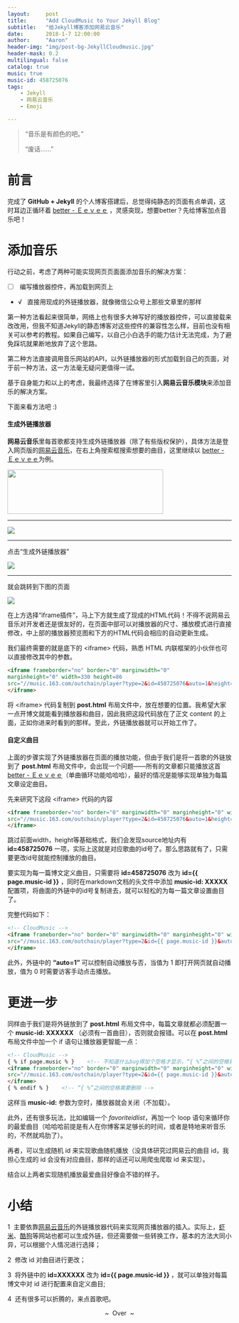 ```yaml
---
layout:     post
title:      "Add CloudMusic to Your Jekyll Blog"
subtitle:   "给Jekyll博客添加网易云音乐"
date:       2018-1-7 12:00:00
author:     "Aaron"
header-img: "img/post-bg-JekyllCloudmusic.jpg"
header-mask: 0.2
multilingual: false
catalog: true
music: true
music-id: 458725076
tags:
    - Jekyll
    - 网易云音乐
    - Emoji

---
```



> “音乐是有颜色的吧。”
>
> “废话……”


# 前言
完成了 **GitHub + Jekyll** 的个人博客搭建后，总觉得纯静态的页面有点单调，这时耳边正循环着 [better - Ｅｅｖｅｅ](http://music.163.com/#/song?id=458725076) ，灵感突现，想要better？先给博客加点音乐吧！

# 添加音乐
行动之前，考虑了两种可能实现网页页面面添加音乐的解决方案：
- [ ] &nbsp;编写播放器控件，再加载到网页上
- &radic; &nbsp; 直接用现成的外链播放器，就像微信公众号上那些文章里的那样

第一种方法看起来很简单，网络上也有很多大神写好的播放器控件，可以直接载来改改用，但我不知道Jekyll的静态博客对这些控件的兼容性怎么样，目前也没有相关可以参考的教程。如果自己编写，以自己小白选手的能力估计无法完成，为了避免踩坑就果断地放弃了这个思路。

第二种方法直接调用音乐网站的API，以外链播放器的形式加载到自己的页面，对于前一种方法，这一方法毫无疑问更值得一试。

基于自身能力和以上的考虑，我最终选择了在博客里引入**网易云音乐模块**来添加音乐的解决方案。

下面来看方法吧 :)

#### 生成外链播放器
**网易云音乐**里每首歌都支持生成外链播放器（除了有些版权保护），具体方法是登入网页版的[网易云音乐](http://music.163.com/)，在右上角搜索框搜索想要的曲目，这里继续以 [better - Ｅｅｖｅｅ](http://music.163.com/#/song?id=458725076)为例。

<img src="/img/in-post/2018-1-7-MusicEmoji/search.png" width="350" height="100" />

---

![](/img/in-post/2018-1-7-MusicEmoji/find.png)

---

点击“生成外链播放器”

![](/img/in-post/2018-1-7-MusicEmoji/generate.png)

---

就会跳转到下图的页面

![](/img/in-post/2018-1-7-MusicEmoji/detail.png)

在上方选择“iframe插件”，马上下方就生成了现成的HTML代码！不得不说网易云音乐对开发者还是很友好的，在页面中部可以对播放器的尺寸、播放模式进行直接修改，中上部的播放器预览图和下方的HTML代码会相应的自动更新生成。

我们最终需要的就是底下的 &lt;iframe&gt; 代码，熟悉 HTML 内联框架的小伙伴也可以直接修改其中的参数。

```html
<iframe frameborder="no" border="0" marginwidth="0"
marginheight="0" width=330 height=86
src="//music.163.com/outchain/player?type=2&id=458725076&auto=1&height=66">
</iframe>
```

将 &lt;iframe&gt; 代码复制到 **post.html** 布局文件中，放在想要的位置。我希望大家一点开博文就能看到播放器和曲目，因此我把这段代码放在了正文 content 的上面，正如你进来时看到的那样。至此，外链播放器就可以开始工作了。

#### 自定义曲目
上面的步骤实现了外链播放器在页面的播放功能，但由于我们是将一首歌的外链放到了 **post.html** 布局文件中，会出现一个问题——所有的文章都只能播放这首 [better - Ｅｅｖｅｅ](http://music.163.com/#/song?id=458725076)（单曲循环功能哈哈哈），最好的情况是能够实现单独为每篇文章设定曲目。

先来研究下这段 &lt;iframe&gt; 代码的内容

```html
<iframe frameborder="no" border="0" marginwidth="0" marginheight="0" width=330 height=86
src="//music.163.com/outchain/player?type=2&id=458725076&auto=1&height=66">
</iframe>
```
跳过前面width，height等基础格式，我们会发现source地址内有 **id=458725076** 一项，实际上这就是对应歌曲的id号了。那么思路就有了，只需要更改id号就能控制播放的曲目。

要实现为每一篇博文定义曲目，只需要将 **id=458725076** 改为 **id={{ page.music-id }}** ，同时在markdown文档的头文件中添加 **music-id: XXXXX** 配置项，将曲面的外链中的id号复制进去，就可以轻松的为每一篇文章设置曲目了。

完整代码如下：
```html
<!-- CloudMusic -->
<iframe frameborder="no" border="0" marginwidth="0" marginheight="0" width=330 height=86
src="//music.163.com/outchain/player?type=2&id={{ page.music-id }}&auto=1&height=66">
</iframe>
```

此外，外链中的 **“auto=1”** 可以控制自动播放与否，当值为 1 即打开网页就自动播放，值为 0 时需要访客手动点击播放。

# 更进一步

同样由于我们是将外链放到了 **post.html** 布局文件中，每篇文章就都必须配置一个 **music-id: XXXXXX** （必须有一首曲目），否则就会报错。可以在 **post.html** 布局文件中加一个 if 语句让播放器更智能一点：


```html
<!-- CloudMusic -->
{ % if page.music % }    <!-- 不知道什么bug得加个空格才显示，“{ %”之间的空格需要删除 -->
<iframe frameborder="no" border="0" marginwidth="0" marginheight="0" width=330 height=86
src="//music.163.com/outchain/player?type=2&id={{ page.music-id }}&auto=1&height=66">
</iframe>
{ % endif % }    <!-- “{ %”之间的空格需要删除 -->
```

这样当 **music-id:** 参数为空时，播放器就会关闭（不加载）。

此外，还有很多玩法，比如编辑一个 _favoriteidlist_，再加一个 loop 语句来循环你的最爱曲目（哈哈哈前提是有人在你博客呆足够长的时间，或者是特地来听音乐的，不然就鸡肋了）。

再者，可以生成随机 id 来实现歌曲随机播放（没具体研究过网易云的曲目 id，我担心生成的 id 会没有对应曲目，那样的话还可以用爬虫爬取 id 来实现）。

结合以上两者实现随机播放最爱曲目好像会不错的样子。

# 小结

1 &nbsp;主要依靠[网易云音乐](http://music.163.com/)的外链播放器代码来实现网页播放器的插入。实际上，[虾米](http://www.xiami.com/)、[酷狗](http://www.kugou.com/)等网站也都可以生成外链，但还需要做一些转换工作，基本的方法大同小异，可以根据个人情况进行选择；

2 &nbsp;修改 id 对曲目进行更改；

3 &nbsp;将外链中的 **id=XXXXXX** 改为 **id={{ page.music-id }}** ，就可以单独对每篇博文中对 id 进行配置来自定义曲目;

4 &nbsp;还有很多可以折腾的，来点首歌吧。



<center>~&nbsp; Over &nbsp;~</center>
